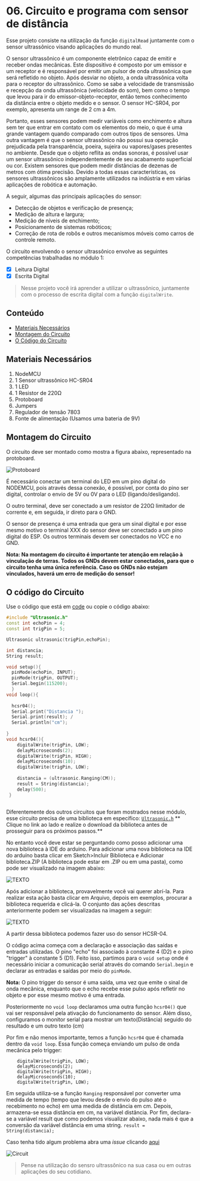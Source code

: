 # 06. Circuito e programa com sensor de distância

Esse projeto consiste na utilização da função ```digitalRead```  juntamente com o sensor ultrassônico visando aplicações do mundo real.

O sensor ultrassônico  é um componente eletrônico capaz de emitir e receber ondas mecânicas. Este dispositivo é composto por um emissor e um receptor e é responsável por emitir um pulsor de onda ultrassônica que será refletido no objeto. Após desviar no objeto, a onda ultrassônica volta para o receptor do ultrassônico. Como se sabe a velocidade de transmissão e recepção da onda ultrassônica (velocidade do som), bem como o tempo que levou para ir do emissor-objeto-receptor, então temos conhecimento da distância entre o objeto medido e o sensor. O sensor HC-SR04, por exemplo, apresenta um range de 2 cm a 4m.

Portanto, esses sensores podem medir variáveis como enchimento e altura sem ter que entrar em contato com os elementos do meio, o que é uma grande vantagem quando comparado com outros tipos de sensores. Uma outra vantagem é que o sensor ultrassônico não possui sua operação prejudicada pela transparência, poeira, sujeira ou vapores/gases presentes no ambiente.  Desde que o objeto reflita as ondas sonoras, é possível usar um sensor ultrassônico independentemente de seu acabamento superficial ou cor. Existem sensores que podem medir distâncias de dezenas de metros com ótima precisão. Devido a todas essas características, os sensores ultrassônicos são amplamente utilizados na indústria e em várias aplicações de robótica e automação.

A seguir, algumas das principais aplicações do sensor:
* Detecção de objetos e verificação de presença;
* Medição de altura e largura;
* Medição de níveis de enchimento;
* Posicionamento de sistemas robóticos;
* Correção de rota de robôs e outros mecanismos móveis como carros de controle remoto.

O circuito envolvendo o sensor ultrassônico envolve as seguintes competências trabalhadas no módulo 1:

- [x] Leitura Digital
- [x] Escrita Digital

> Nesse projeto você irá aprender a utilizar o ultrassônico, juntamente com o processo de escrita digital com a função  ```digitalWrite```.

## Conteúdo
- [Materiais Necessários](#materiais-necessários)
- [Montagem do Circuito](#montagem-do-circuito)
- [O Código do Circuito](#o-c&oacute;digo-do-circuito)

## Materiais Necessários
1. NodeMCU
2. 1 Sensor ultrassônico HC-SR04
3. 1 LED
4. 1 Resistor de 220Ω
5. Protoboard
6. Jumpers
7. Regulador de tensão 7803
8. Fonte de alimentação (Usamos uma bateria de 9V)

## Montagem do Circuito
O circuito deve ser montado como mostra a figura abaixo, representado na protoboard.

![Protoboard](assets/protoboard.png)

É necessário conectar um terminal do LED em um pino digital do NODEMCU, pois através dessa conexão, é possível, por conta do pino ser digital, controlar o envio de 5V ou 0V para o LED (ligando/desligando).

O outro terminal, deve ser conectado a um resistor de 220Ω limitador de corrente e, em seguida, ir direto para o GND.

O sensor de presença é uma entrada que gera um sinal digital e por esse mesmo motivo o terminal XXX do sensor deve ser conectado a um pino digital do ESP. Os outros terminais devem ser conectados no VCC e no GND.

**Nota: Na montagem do circuito é importante ter atenção em relação à vinculação de terras. Todos os GNDs devem estar conectados, para que o circuito tenha uma única referência. Caso os GNDs não estejam vinculados, haverá um erro de medição do sensor!**

## O código do Circuito

Use o código que está em [code](code/code.ino) ou copie o código abaixo:
 
```C++
#include "Ultrasonic.h" 
const int echoPin = 4; 
const int trigPin = 5;

Ultrasonic ultrasonic(trigPin,echoPin); 

int distancia; 
String result;

void setup(){
  pinMode(echoPin, INPUT); 
  pinMode(trigPin, OUTPUT); 
  Serial.begin(115200);
  }
void loop(){
  
  hcsr04(); 
  Serial.print("Distancia "); 
  Serial.print(result); /
  Serial.println("cm"); 
  
}
void hcsr04(){
    digitalWrite(trigPin, LOW); 
    delayMicroseconds(2); 
    digitalWrite(trigPin, HIGH); 
    delayMicroseconds(10); 
    digitalWrite(trigPin, LOW); 
    
    distancia = (ultrasonic.Ranging(CM)); 
    result = String(distancia); 
    delay(500);
 }
  
```
Diferentemente dos outros circuitos que foram mostrados nesse módulo, esse circuito precisa de uma biblioteca em específico: [``Ultrasonic.h``](library/Ultrasonic.zip) ** Clique no link ao lado e realize o download da biblioteca antes de prosseguir para os próximos passos.**

No entanto você deve estar se perguntando como posso adicionar uma nova biblioteca à IDE do arduino. Para adicionar uma nova biblioteca na IDE do arduíno basta clicar em Sketch>Incluir Biblioteca e Adicionar biblioteca.ZIP (A biblioteca pode estar em .ZIP ou em uma pasta), como pode ser visualizado na imagem abaixo:

![TEXTO](assets/library.png)

Após adicionar a biblioteca, provavelmente você vai querer abrí-la. Para realizar esta ação basta clicar em Arquivo, depois em exemplos, procurar a biblioteca requerida e clicá-la. O conjunto das ações descritas anteriormente podem ser visualizadas na imagem a seguir:

![TEXTO](assets/lib.png)

A partir dessa biblioteca podemos fazer uso do sensor HCSR-04.

O código acima começa com a declaração e associação das saídas e entradas utilizadas. O pino "echo" foi associado à constante 4 (D2) e o pino "trigger" à constante 5 (D1). Feito isso, partimos para o ```void setup``` onde é necessário iniciar a comunicação serial através do comando ``Serial.begin`` e declarar as entradas e saídas por meio do ``pinMode``.

**Nota:** O pino trigger do sensor é uma saída, uma vez que emite o sinal de onda mecânica, enquanto que o echo recebe esse pulso após refletir no objeto e por esse mesmo motivo é uma entrada.

Posteriormente no ```void loop``` declaramos uma outra função ```hcsr04()``` que vai ser responsável pela ativação do funcionamento do sensor. Além disso, configuramos o monitor serial para mostrar um texto(Distância) seguido do resultado e um outro texto (cm)

Por fim e não menos importante, temos a função ```hcsr04``` que é chamada dentro da ```void loop```. Essa função começa enviando um pulso de onda mecânica pelo trigger:

```
    digitalWrite(trigPin, LOW); 
    delayMicroseconds(2); 
    digitalWrite(trigPin, HIGH); 
    delayMicroseconds(10); 
    digitalWrite(trigPin, LOW);
```
Em seguida utiliza-se a função ``Ranging`` responsável por converter uma medida de tempo (tempo que levou desde o envio do pulso até o recebimento no echo) em uma medida de distância em cm. Depois, armazena-se essa distância em cm, na variável distância.
Por fim, declara-se a variável result que como podemos visualizar abaixo, nada mais é que a conversão da variável distância em uma string.
```result = String(distancia); ```

Caso tenha tido algum problema abra uma _issue_ clicando [aqui](https://github.com/PETEletricaUFBA/IoT/issues/new)

![Circuit](assets/circuit.png)

> Pense na utilização do sensro ultrassônico na sua casa ou em outras aplicações do seu cotidiano. 
